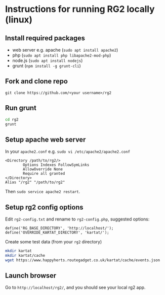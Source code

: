 # Instructions for running RG2 locally (linux)

## Install required packages
* web server e.g. apache (`sudo apt install apache2`)
* php (`sudo apt install php libapache2-mod-php`)
* node.js (`sudo apt install nodejs`)
* grunt (`npm install -g grunt-cli`)

## Fork and clone repo
`git clone https://github.com/<your username>/rg2`

## Run grunt
```bash
cd rg2
grunt
```

## Setup apache web server
In your `apache2.conf` e.g. `sudo vi /etc/apache2/apache2.conf`
```
<Directory /path/to/rg2/>
        Options Indexes FollowSymLinks
        AllowOverride None
        Require all granted
</Directory>
Alias "/rg2" "/path/to/rg2"
```
Then `sudo service apache2 restart`.

## Setup rg2 config options
Edit `rg2-config.txt` and rename to `rg2-config.php`, suggested options:
```
define('RG_BASE_DIRECTORY', 'http://localhost/');
define('OVERRIDE_KARTAT_DIRECTORY', 'kartat/');
```
Create some test data (from your `rg2` directory)
```bash
mkdir kartat
mkdir kartat/cache
wget https://www.happyherts.routegadget.co.uk/kartat/cache/events.json -O kartat/cache/events.json
```

## Launch browser
Go to `http://localhost/rg2/`, and you should see your local rg2 app.
